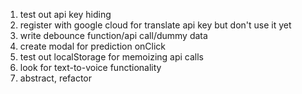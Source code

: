 1. test out api key hiding
2. register with google cloud for translate api key but don't use it yet
3. write debounce function/api call/dummy data
4. create modal for prediction onClick
5. test out localStorage for memoizing api calls
6. look for text-to-voice functionality
7. abstract, refactor

